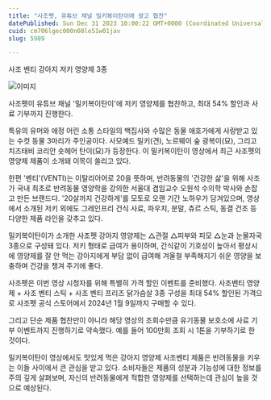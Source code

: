 ```yaml
---
title: "사조펫, 유튜브 채널 밀키복이탄이에 광고 협찬"
datePublished: Sun Dec 31 2023 10:00:22 GMT+0000 (Coordinated Universal Time)
cuid: cm706lgec000n08le51w01jav
slug: 5989

---
```



사조 벤티 강아지 저키 영양제 3종

![이미지](https://cdn.hashnode.com/res/hashnode/image/upload/v1739260163897/25feda40-dfc6-4179-86c1-cbb74a72f4d9.jpeg)

사조펫이 유튜브 채널 '밀키복이탄이'에 저키 영양제를 협찬하고, 최대 54% 할인과 사료 기부까지 진행한다.

특유의 유머와 애정 어린 소통 스타일의 백집사와 수많은 동물 애호가에게 사랑받고 있는 수컷 동물 3마리가 주인공이다. 사모예드 밀키(견), 노르웨이 숲 광복이(묘), 그리고 치즈태비 코리안 숏헤어 탄이(묘)가 등장한다. 이 밀키복이탄이 영상에서 최근 사조펫의 영양제 제품이 소개돼 이목이 쏠리고 있다.

한편 '벤티'(VENTI)는 이탈리아어로 20을 뜻하며, 반려동물의 '건강한 삶'을 위해 사조가 국내 최초로 반려동물 영양학을 강의한 서울대 겸임교수 오원석 수의학 박사와 손잡고 만든 브랜드다. '20살까지 건강하게'를 모토로 오랜 기간 노하우가 담겨있으며, 영상에서 소개된 저키 외에도 그레인프리 건식 사료, 파우치, 분말, 츄르 스틱, 동결 건조 등 다양한 제품 라인을 갖추고 있다.

밀키복이탄이가 소개한 사조펫 강아지 영양제는 △관절 △피부와 피모 △눈과 눈물자국 3종으로 구성돼 있다. 저키 형태로 급여가 용이하며, 간식같이 기호성이 높아서 평상시에 영양제를 잘 안 먹는 강아지에게 부담 없이 급여해 겨울철 부족해지기 쉬운 영양을 보충하며 건강을 챙겨 주기에 좋다.

사조펫은 이번 영상 시청자를 위해 특별히 가격 할인 이벤트를 준비했다. 사조벤티 영양제 + 사조 벤티 스틱 + 사조 벤티 프리즈 닭가슴살 3종 구성을 최대 54% 할인된 가격으로 사조펫 공식 스토어에서 2024년 1월 9일까지 구매할 수 있다.

그리고 단순 제품 협찬만이 아니라 해당 영상의 조회수만큼 유기동물 보호소에 사료 기부 이벤트까지 진행하기로 약속했다. 예를 들어 100만회 조회 시 1톤을 기부하기로 한 것이다.

밀키복이탄이 영상에서도 맛있게 먹은 강아지 영양제 사조벤티 제품은 반려동물을 키우는 이들 사이에서 큰 관심을 받고 있다. 소비자들은 제품의 성분과 기능성에 대한 정보를 주의 깊게 살펴보며, 자신의 반려동물에게 적합한 영양제를 선택하는데 관심이 높을 것으로 예상된다.